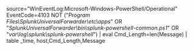 source="WinEventLog:Microsoft-Windows-PowerShell/Operational" EventCode=4103 NOT ("*Program Files\\SplunkUniversalForwarder\\etc\\apps*" OR "*SplunkUniversalForwarder\\bin\\splunk-powershell-common.ps1*" OR "*var\\log\\splunk\\splunk-powershell*") | eval Cmd_Length=len(Message) | table _time, host,Cmd_Length,Message 
